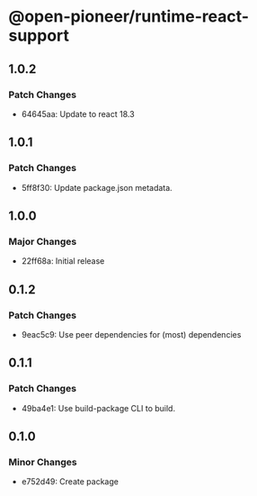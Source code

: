 # @open-pioneer/runtime-react-support

## 1.0.2

### Patch Changes

-   64645aa: Update to react 18.3

## 1.0.1

### Patch Changes

-   5ff8f30: Update package.json metadata.

## 1.0.0

### Major Changes

-   22ff68a: Initial release

## 0.1.2

### Patch Changes

-   9eac5c9: Use peer dependencies for (most) dependencies

## 0.1.1

### Patch Changes

-   49ba4e1: Use build-package CLI to build.

## 0.1.0

### Minor Changes

-   e752d49: Create package
